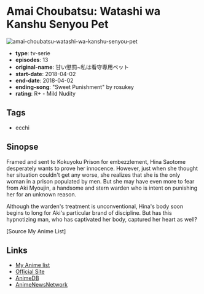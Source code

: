 # Amai Choubatsu: Watashi wa Kanshu Senyou Pet

![amai-choubatsu-watashi-wa-kanshu-senyou-pet](https://cdn.myanimelist.net/images/anime/1464/108630.jpg)

-   **type**: tv-serie
-   **episodes**: 13
-   **original-name**: 甘い懲罰~私は看守専用ペット
-   **start-date**: 2018-04-02
-   **end-date**: 2018-04-02
-   **ending-song**: "Sweet Punishment" by rosukey
-   **rating**: R+ - Mild Nudity

## Tags

-   ecchi

## Sinopse

Framed and sent to Kokuyoku Prison for embezzlement, Hina Saotome desperately wants to prove her innocence. However, just when she thought her situation couldn't get any worse, she realizes that she is the only woman in a prison populated by men. But she may have even more to fear from Aki Myoujin, a handsome and stern warden who is intent on punishing her for an unknown reason.

Although the warden's treatment is unconventional, Hina's body soon begins to long for Aki's particular brand of discipline. But has this hypnotizing man, who has captivated her body, captured her heart as well?

[Source My Anime List]

## Links

-   [My Anime list](https://myanimelist.net/anime/37320/Amai_Choubatsu__Watashi_wa_Kanshu_Senyou_Pet)
-   [Official Site](http://kanshu.cf-anime.com/)
-   [AnimeDB](http://anidb.info/perl-bin/animedb.pl?show=anime&aid=13806)
-   [AnimeNewsNetwork](http://www.animenewsnetwork.com/encyclopedia/anime.php?id=20732)
